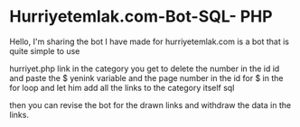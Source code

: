 # Hurriyetemlak.com-Bot-SQL- PHP

Hello, I'm sharing the bot I have made for hurriyetemlak.com is a bot that is quite simple to use

hurriyet.php link in the category you get to delete the number in the id id and paste the $ yenink variable and the page number in the id for $ in the for loop and let him add all the links to the category itself sql

then you can revise the bot for the drawn links and withdraw the data in the links.

